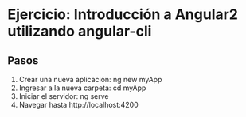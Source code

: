 # Ejercicio: Introducción a Angular2 utilizando angular-cli

## Pasos
1. Crear una nueva aplicación: ng new myApp
2. Ingresar a la nueva carpeta: cd myApp
3. Iniciar el servidor: ng serve
4. Navegar hasta http://localhost:4200
